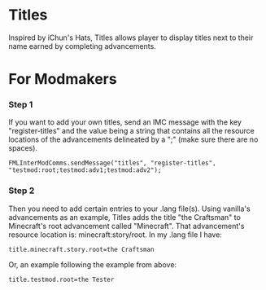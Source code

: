 # Titles
Inspired by iChun's Hats, Titles allows player to display titles next to their name earned by completing advancements.

# For Modmakers
### Step 1
If you want to add your own titles, send an IMC message with the key "register-titles" and the value being a string that contains all the resource locations of the advancements delineated by a ";" (make sure there are no spaces).
```
FMLInterModComms.sendMessage("titles", "register-titles", "testmod:root;testmod:adv1;testmod:adv2");
```

### Step 2
Then you need to add certain entries to your .lang file(s). Using vanilla's advancements as an example, Titles adds the title "the Craftsman" to Minecraft's root advancement called "Minecraft". That advancement's resource location is: minecraft:story/root. In my .lang file I have:
```
title.minecraft.story.root=the Craftsman
```
Or, an example following the example from above:
```
title.testmod.root=the Tester
```
